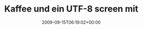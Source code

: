 ---
retweeted: false
source: <a href="http://twitter.com" rel="nofollow">Twitter Web Client</a>
entities:
  hashtags:
  - text: termtter
    indices:
    - '32'
    - '41'
  symbols: []
  user_mentions: []
  urls: []
display_text_range:
- '0'
- '85'
favorite_count: '0'
id_str: '3999527321'
truncated: false
retweet_count: '0'
id: '3999527321'
created_at: Tue Sep 15 06:19:02 +0000 2009
favorited: false
full_text: 'Kaffee und ein UTF-8 screen mit #termtter. Nerdneeds erfüllt. Und Umlaute
  gibts auch.'
lang: de
tags:
- termtter
- pesos:twitter
date: '2009-09-15T06:19:02+00:00'
src: https://twitter.com/bascht/status/3999527321
original_url: https://twitter.com/bascht/status/3999527321
type: twitter_tweet
text: 'Kaffee und ein UTF-8 screen mit #termtter. Nerdneeds erfüllt. Und Umlaute gibts
  auch.'
title: Kaffee und ein UTF-8 screen mit

---